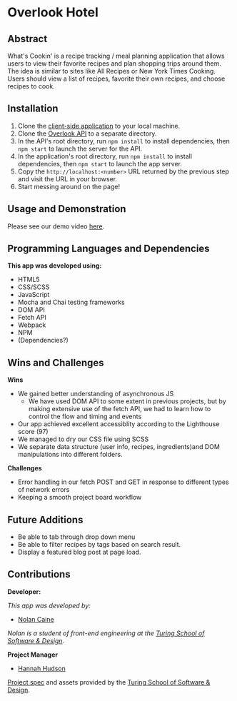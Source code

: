 # Overlook Hotel

## Abstract

What's Cookin' is a recipe tracking / meal planning application that allows users to view their favorite recipes and plan shopping trips around them. The idea is similar to sites like All Recipes or New York Times Cooking. Users should view a list of recipes, favorite their own recipes, and choose recipes to cook.

## Installation

1. Clone the [client-side application](https://github.com/n0land0/overlook-hotel) to your local machine.
2. Clone the [Overlook API](https://github.com/turingschool-examples/overlook-api) to a separate directory.
3. In the API's root directory, run `npm install` to install dependencies, then `npm start` to launch the server for the API.
4. In the application's root directory, run `npm install` to install dependencies, then `npm start` to launch the app server.
5. Copy the `http://localhost:<number>` URL returned by the previous step and visit the URL in your browser.
6. Start messing around on the page!

## Usage and Demonstration

Please see our demo video [here](https://www.youtube.com/watch?v=aHChq0GsRFE).

## Programming Languages and Dependencies

**This app was developed using:**

- HTML5
- CSS/SCSS
- JavaScript
- Mocha and Chai testing frameworks
- DOM API
- Fetch API
- Webpack
- NPM
- (Dependencies?)

## Wins and Challenges

**Wins**

- We gained better understanding of asynchronous JS
  - We have used DOM API to some extent in previous projects, but by making extensive use of the fetch API, we had to learn how to control the flow and timing and events
- Our app achieved excellent accessiblity according to the Lighthouse score (97)
- We managed to dry our CSS file using SCSS
- We separate data structure (user info, recipes, ingredients)and DOM manipulations into different folders.

**Challenges**

- Error handling in our fetch POST and GET in response to different types of network errors
- Keeping a smooth project board workflow

## Future Additions

- Be able to tab through drop down menu
- Be able to filter recipes by tags based on search result.
- Display a featured blog post at page load.

## Contributions

**Developer:**

_This app was developed by:_

- [Nolan Caine](https://github.com/n0land0)

_Nolan is a student of front-end engineering at the [Turing School of Software & Design](https://turing.edu/)._

**Project Manager**

- [Hannah Hudson](https://github.com/hannahhch)

[Project spec](https://frontend.turing.edu/projects/overlook.html) and assets provided by the [Turing School of Software & Design](https://turing.edu/).
